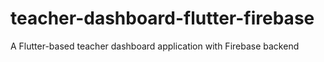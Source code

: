 # teacher-dashboard-flutter-firebase
A Flutter-based teacher dashboard application with Firebase backend
